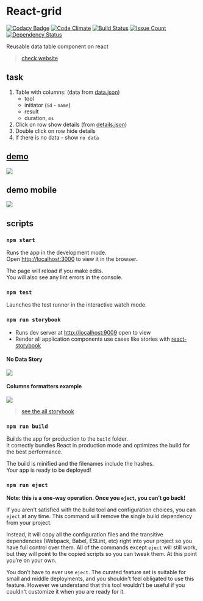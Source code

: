 # React-grid
[![Codacy Badge](https://api.codacy.com/project/badge/Grade/049ec6496c9d44648930dfe9b773c9bf)](https://www.codacy.com/app/Drapegnik/react-grid?utm_source=github.com&utm_medium=referral&utm_content=Drapegnik/react-grid&utm_campaign=badger)
[![Code Climate](https://codeclimate.com/github/Drapegnik/react-grid/badges/gpa.svg)](https://codeclimate.com/github/Drapegnik/react-grid) [![Build Status](https://travis-ci.org/Drapegnik/react-grid.svg?branch=master)](https://travis-ci.org/Drapegnik/react-grid) [![Issue Count](https://codeclimate.com/github/Drapegnik/react-grid/badges/issue_count.svg)](https://codeclimate.com/github/Drapegnik/react-grid) [![Dependency Status](https://www.versioneye.com/user/projects/590280fffda994003e7cb568/badge.svg?style=flat-square)](https://www.versioneye.com/user/projects/590280fffda994003e7cb568)

Reusable data table component on react

> [check website](https://drapegnik.github.io/react-grid/)

## task
1. Table with columns: (data from [data.json](https://github.com/Drapegnik/react-grid/tree/master/src/data/data.json))
    * tool
    * initiator (`id` - `name`)
    * result
    * duration, `ms`
2. Click on row show details (from [details.json](https://github.com/Drapegnik/react-grid/tree/master/src/data/details.json))
4. Double click on row hide details
4. If there is no data - show `no data`

## [demo](https://drapegnik.github.io/react-grid/)
![](http://res.cloudinary.com/dzsjwgjii/image/upload/v1490958343/react-grid1.gif)

## demo mobile
![](http://res.cloudinary.com/dzsjwgjii/image/upload/v1490958465/react-grid2.gif)

## scripts

### `npm start`
Runs the app in the development mode.<br>
Open [http://localhost:3000](http://localhost:3000) to view it in the browser.

The page will reload if you make edits.<br>
You will also see any lint errors in the console.

### `npm test`
Launches the test runner in the interactive watch mode.<br>

### `npm run storybook`
* Runs dev server at [http://localhost:9009](http://localhost:9009) open to view
* Render all application components use cases like stories with [react-storybook](https://getstorybook.io/)

#### No Data Story
![](http://res.cloudinary.com/dzsjwgjii/image/upload/v1491770908/react-grid3.png)

#### Columns formatters example
![](http://res.cloudinary.com/dzsjwgjii/image/upload/v1491770908/react-grid4.png)

> [see the all storybook](https://drapegnik.github.io/react-grid/storybook)

### `npm run build`
Builds the app for production to the `build` folder.<br>
It correctly bundles React in production mode and optimizes the build for the best performance.

The build is minified and the filenames include the hashes.<br>
Your app is ready to be deployed!

### `npm run eject`
**Note: this is a one-way operation. Once you `eject`, you can’t go back!**

If you aren't satisfied with the build tool and configuration choices, you can `eject` at any time. This command will remove the single build dependency from your project.

Instead, it will copy all the configuration files and the transitive dependencies (Webpack, Babel, ESLint, etc) right into your project so you have full control over them. All of the commands except `eject` will still work, but they will point to the copied scripts so you can tweak them. At this point you’re on your own.

You don’t have to ever use `eject`. The curated feature set is suitable for small and middle deployments, and you shouldn't feel obligated to use this feature. However we understand that this tool wouldn't be useful if you couldn't customize it when you are ready for it.
